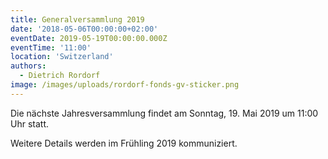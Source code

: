 ```yaml
---
title: Generalversammlung 2019
date: '2018-05-06T00:00:00+02:00'
eventDate: 2019-05-19T00:00:00.000Z
eventTime: '11:00'
location: 'Switzerland'
authors:
  - Dietrich Rordorf
image: /images/uploads/rordorf-fonds-gv-sticker.png
---
```

Die nächste Jahresversammlung findet am Sonntag, 19. Mai 2019 um 11:00 Uhr statt.

Weitere Details werden im Frühling 2019 kommuniziert.